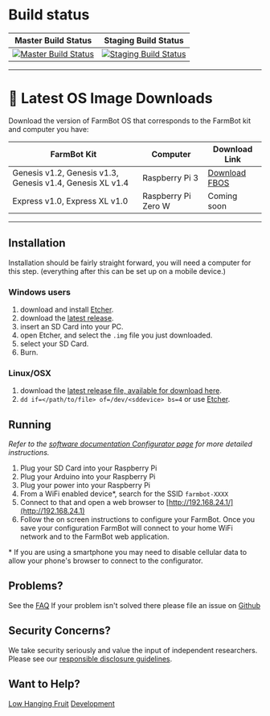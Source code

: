 # Build status
| Master Build Status  | Staging Build Status |
| :---: | :---: |
| [![Master Build Status](https://circleci.com/gh/FarmBot/farmbot_os/tree/master.svg?style=svg)](https://circleci.com/gh/FarmBot/farmbot_os/tree/master) | [![Staging Build Status](https://circleci.com/gh/FarmBot/farmbot_os/tree/staging.svg?style=svg)](https://circleci.com/gh/FarmBot/farmbot_os/tree/staging) |
---

<!-- DON'T CHANGE THE TEXT BELOW. It is used in documentation links. -->
# :floppy_disk: Latest OS Image Downloads
<!-- DON'T CHANGE THE TEXT ABOVE. It is used in documentation links. -->

Download the version of FarmBot OS that corresponds to the FarmBot kit and computer you have:

| FarmBot Kit  | Computer | Download Link |
| --- | --- | --- |
| Genesis v1.2, Genesis v1.3, Genesis v1.4, Genesis XL v1.4 | Raspberry Pi 3 | [Download FBOS](https://github.com/FarmBot/farmbot_os/releases/download/v9.0.1/farmbot-rpi3-9.0.1.img) |
| Express v1.0, Express XL v1.0 | Raspberry Pi Zero W | Coming soon |

---

## Installation
Installation should be fairly straight forward, you will need a computer for this step.
(everything after this can be set up on a mobile device.)

### Windows users

 1. download and install [Etcher](https://etcher.io/).
 0. download the [latest release](#floppy_disk-latest-os-image-downloads).
 0. insert an SD Card into your PC.
 0. open Etcher, and select the `.img` file you just downloaded.
 0. select your SD Card.
 0. Burn.

### Linux/OSX

 1. download the [latest release file, available for download here](#floppy_disk-latest-os-image-downloads).
 0. ```dd if=</path/to/file> of=/dev/<sddevice> bs=4``` or use [Etcher](https://etcher.io/).

## Running
_Refer to the [software documentation Configurator page](https://software.farm.bot/docs/configurator) for more detailed instructions._

 1. Plug your SD Card into your Raspberry Pi
 0. Plug your Arduino into your Raspberry Pi
 0. Plug your power into your Raspberry Pi
 0. From a WiFi enabled device*, search for the SSID `farmbot-XXXX`
 0. Connect to that and open a web browser to [http://192.168.24.1/](http://192.168.24.1)
 0. Follow the on screen instructions to configure your FarmBot. Once you save your configuration FarmBot will connect to your home WiFi network and to the FarmBot web application.

\* If you are using a smartphone you may need to disable cellular data to allow your phone's browser to connect to the configurator.

## Problems?

See the [FAQ](docs/target_development/target_faq.md)
If your problem isn't solved there please file an issue on [Github](https://github.com/FarmBot/farmbot_os/issues/new)

## Security Concerns?

We take security seriously and value the input of independent researchers. Please see our [responsible disclosure guidelines](https://farm.bot/responsible-disclosure-of-security-vulnerabilities/).

## Want to Help?

[Low Hanging Fruit](https://github.com/FarmBot/farmbot_os/search?utf8=%E2%9C%93&q=TODO)
[Development](CONTRIBUTING.md)

